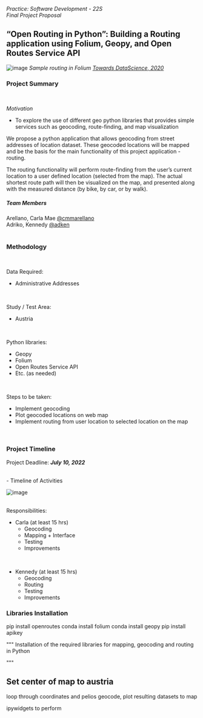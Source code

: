 
*Practice: Software Development - 22S* <br>
*Final Project Proposal*

## “Open Routing in Python”: Building a Routing application using Folium, Geopy, and Open Routes Service API 

![image](https://user-images.githubusercontent.com/93019319/172910297-64dc0d28-7c0a-4cc4-9103-f7c8c5529745.png)
*Sample routing in Folium [Towards DataScience, 2020](https://towardsdatascience.com/build-interactive-gps-activity-maps-from-gpx-files-using-folium-cf9eebba1fe7)*

### Project Summary
<br>

*Motivation*
- To explore the use of different geo python libraries that provides simple services such as geocoding, route-finding, and map visualization

We propose a python application that allows geocoding from street addresses of location dataset. These geocoded locations will be mapped and be the basis for the main functionality of this project application - routing.

The routing functionality will perform route-finding from the user’s current location to a user defined location (selected from the map). The actual shortest route path will then be visualized on the map, and presented along with the measured distance (by bike, by car, or by walk). 
<br>

##### Team Members
Arellano, Carla Mae  [@cmmarellano](https://www.github.com/cmmarellano) <br>
Adriko, Kennedy  [@adken](https://www.github.com/adken)
<br>
<br>

### Methodology

<br>

Data Required:
- Administrative Addresses 
<br>

Study / Test Area:
- Austria
<br>

Python libraries:
- Geopy
- Folium
- Open Routes Service API
- Etc. (as needed)
<br>

Steps to be taken:
- Implement geocoding
- Plot geocoded locations on web map
- Implement routing from user location to selected location on the map
<br>


### Project Timeline

Project Deadline: ***July 10, 2022***

<br>
- Timeline of Activities

![image](https://user-images.githubusercontent.com/93019319/172907631-37a2f179-92d7-4886-b53b-04a8d9b4e0cc.png)

<br>
Responsibilities:
<br>

- Carla (at least 15 hrs)
  - Geocoding
  - Mapping + Interface
  - Testing
  - Improvements
<br>

- Kennedy (at least 15 hrs)
  - Geocoding
  - Routing
  - Testing
  - Improvements


### Libraries Installation

pip install openroutes
conda install folium
conda install geopy
pip install apikey

"""
Installation of the required libraries for mapping, geocoding and routing in Python

"""

## Set center of map to austria
loop through coordinates and pelios geocode, plot resulting datasets to map

ipywidgets to perform 
